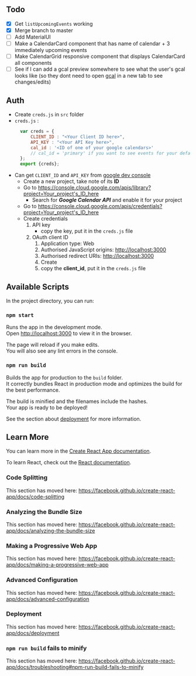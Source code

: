 ## Todo
- [x] Get `listUpcomingEvents` working
- [x] Merge branch to master
- [ ] Add MaterialUI
- [ ] Make a CalendarCard component that has name of calendar + 3 immediately upcoming events
- [ ] Make CalendarGrid responsive component that displays CalendarCard all components
- [ ] See if I can add a gcal preview somewhere to see what the user's gcal looks like (so they dont need to open [gcal](https://calendar.google.com) in a new tab to see changes/edits)

## Auth
- Create `creds.js` in `src` folder
- `creds.js` :
  ```javascript
    var creds = {
        CLIENT_ID : "<Your Client ID here>",
        API_KEY : "<Your API Key here>",
        cal_id : '<ID of one of your google calendars>'
        // cal_id = 'primary' if you want to see events for your default calendar
    };
    export {creds};
  ```
- Can get `CLIENT_ID` and `API_KEY` from [google dev console](https://console.cloud.google.com)
  - Create a new project, take note of its **ID**
  - Go to https://console.cloud.google.com/apis/library?project=Your_project's_ID_here
    - Search for ***Google Calendar API*** and enable it for your project
  - Go to https://console.cloud.google.com/apis/credentials?project=Your_project's_ID_here
  - Create credentials
    1. API key
       - copy the key, put it in the `creds.js` file
    2. OAuth client ID
       1. Application type: Web
       2. Authorised JavaScript origins: [http://localhost:3000](http://localhost:3000)
       3. Authorised redirect URIs: [http://localhost:3000](http://localhost:3000)
       4. Create
       5. copy the **client_id**, put it in the `creds.js` file

## Available Scripts

In the project directory, you can run:

### `npm start`
Runs the app in the development mode.<br />
Open [http://localhost:3000](http://localhost:3000) to view it in the browser.

The page will reload if you make edits.<br />
You will also see any lint errors in the console.

### `npm run build`
Builds the app for production to the `build` folder.<br />
It correctly bundles React in production mode and optimizes the build for the best performance.

The build is minified and the filenames include the hashes.<br />
Your app is ready to be deployed!

See the section about [deployment](https://facebook.github.io/create-react-app/docs/deployment) for more information.

## Learn More

You can learn more in the [Create React App documentation](https://facebook.github.io/create-react-app/docs/getting-started).

To learn React, check out the [React documentation](https://reactjs.org/).

### Code Splitting

This section has moved here: https://facebook.github.io/create-react-app/docs/code-splitting

### Analyzing the Bundle Size

This section has moved here: https://facebook.github.io/create-react-app/docs/analyzing-the-bundle-size

### Making a Progressive Web App

This section has moved here: https://facebook.github.io/create-react-app/docs/making-a-progressive-web-app

### Advanced Configuration

This section has moved here: https://facebook.github.io/create-react-app/docs/advanced-configuration

### Deployment

This section has moved here: https://facebook.github.io/create-react-app/docs/deployment

### `npm run build` fails to minify

This section has moved here: https://facebook.github.io/create-react-app/docs/troubleshooting#npm-run-build-fails-to-minify
